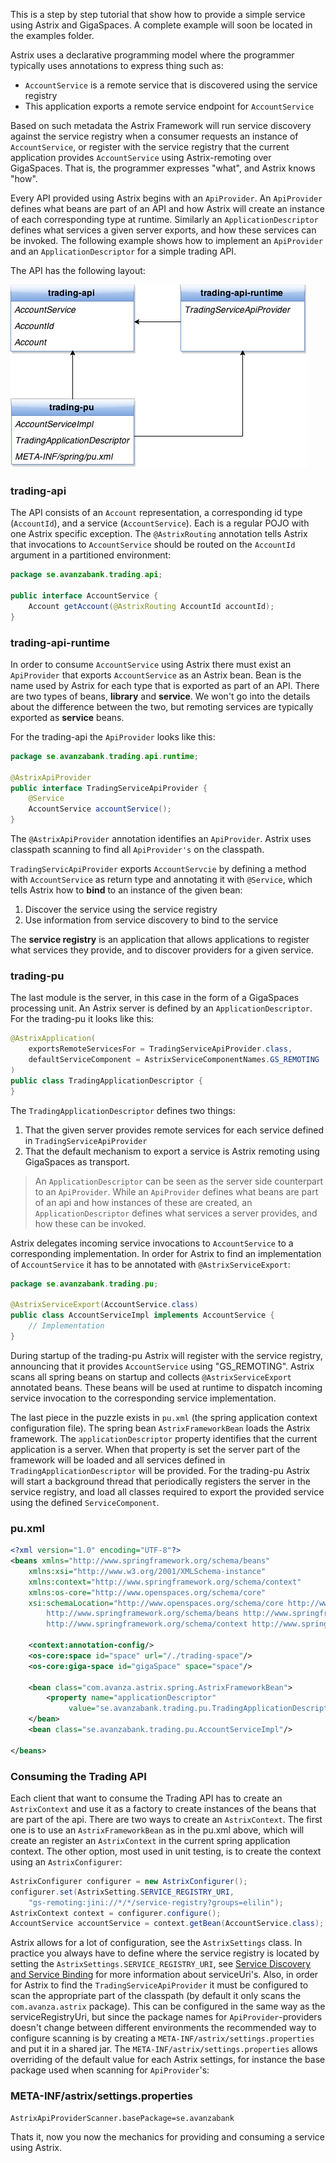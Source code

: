 This is a step by step tutorial that show how to provide a simple service using Astrix and GigaSpaces. A complete example will soon be located in the examples folder.

Astrix uses a declarative programming model where the programmer typically uses annotations to express thing such as:

* `AccountService` is a remote service that is discovered using the service registry
* This application exports a remote service endpoint for `AccountService`

Based on such metadata the Astrix Framework will run service discovery against the service registry when a consumer requests an instance of `AccountService`, or register with the service registry that the current application provides `AccountService` using Astrix-remoting over GigaSpaces. That is, the programmer expresses "what", and Astrix knows "how".

Every API provided using Astrix begins with an `ApiProvider`. An `ApiProvider` defines what beans are part of an API and how Astrix will create an instance of each corresponding type at runtime. Similarly an `ApplicationDescriptor` defines what services a given server exports, and how these services can be invoked. The following example shows how to implement an `ApiProvider` and an `ApplicationDescriptor` for a simple trading API.

The API has the following layout:

![Modulstruktur](images/module-dependencies.png)

### trading-api
The API consists of an `Account` representation, a corresponding id type (`AccountId`), and a service (`AccountService`). Each is a regular POJO with one Astrix specific exception. The `@AstrixRouting` annotation tells Astrix that invocations to `AccountService` should be routed on the `AccountId` argument in a partitioned environment:

```java
package se.avanzabank.trading.api;

public interface AccountService {
	Account getAccount(@AstrixRouting AccountId accountId);
}
```

### trading-api-runtime
In order to consume `AccountService` using Astrix there must exist an `ApiProvider` that exports `AccountService` as an Astrix bean. Bean is the name used by Astrix for each type that is exported as part of an API. There are two types of beans, __library__ and __service__. We won't go into the details about the difference between the two, but remoting services are typically exported as __service__ beans.

For the trading-api the `ApiProvider` looks like this:

```java
package se.avanzabank.trading.api.runtime;

@AstrixApiProvider
public interface TradingServiceApiProvider {
	@Service
	AccountService accountService();
}
```

The `@AstrixApiProvider` annotation identifies an `ApiProvider`. Astrix uses classpath scanning to find all `ApiProvider's` on the classpath. 

`TradingServicApiProvider` exports `AccountServcie` by defining a method with `AccountService` as return type and annotating it with `@Service`, which tells Astrix how to __bind__ to an instance of the given bean:

1. Discover the service using the service registry
2. Use information from service discovery to bind to the service

The __service registry__ is an application that allows applications to register what services they provide, and to discover providers for a given service.


### trading-pu
The last module is the server, in this case in the form of a GigaSpaces processing unit. An Astrix server is defined by an `ApplicationDescriptor`. For the trading-pu it looks like this:

```java
@AstrixApplication(
	exportsRemoteServicesFor = TradingServiceApiProvider.class,
	defaultServiceComponent = AstrixServiceComponentNames.GS_REMOTING
)
public class TradingApplicationDescriptor {
}
```

The `TradingApplicationDescriptor` defines two things:

1. That the given server provides remote services for each service defined in `TradingServiceApiProvider`
2. That the default mechanism to export a service is Astrix remoting using GigaSpaces as transport.

> An `ApplicationDescriptor` can be seen as the server side counterpart to an `ApiProvider`. While an `ApiProvider` defines what beans are part of an api and how instances of these are created, an `ApplicationDescriptor` defines what services a server provides, and how these can be invoked.

Astrix delegates incoming service invocations to `AccountService` to a corresponding implementation. In order for Astrix to find an implementation of `AccountService` it has to be annotated with `@AstrixServiceExport`:

```java
package se.avanzabank.trading.pu;

@AstrixServiceExport(AccountService.class)
public class AccountServiceImpl implements AccountService {
	// Implementation
}
```

During startup of the trading-pu Astrix will register with the service registry, announcing that it provides `AccountService` using "GS_REMOTING". Astrix scans all spring beans on startup and collects `@AstrixServiceExport` annotated beans. These beans will be used at runtime to dispatch incoming service invocation to the corresponding service implementation.

The last piece in the puzzle exists in `pu.xml` (the spring application context configuration file). The spring bean `AstrixFrameworkBean` loads the Astrix framework. The `applicationDescriptor` property identifies that the current application is a server. When that property is set the server part of the framework will be loaded and all services defined in `TradingApplicationDescriptor` will be provided. For the trading-pu Astrix will start a background thread that periodically registers the server in the service registry, and load all classes required to export the provided service using the defined `ServiceComponent`.

### pu.xml
```xml
<?xml version="1.0" encoding="UTF-8"?>
<beans xmlns="http://www.springframework.org/schema/beans"
	xmlns:xsi="http://www.w3.org/2001/XMLSchema-instance"
	xmlns:context="http://www.springframework.org/schema/context"
	xmlns:os-core="http://www.openspaces.org/schema/core"
	xsi:schemaLocation="http://www.openspaces.org/schema/core http://www.openspaces.org/schema/core/openspaces-core.xsd
		http://www.springframework.org/schema/beans http://www.springframework.org/schema/beans/spring-beans.xsd
		http://www.springframework.org/schema/context http://www.springframework.org/schema/context/spring-context.xsd">

	<context:annotation-config/>
	<os-core:space id="space" url="/./trading-space"/>
	<os-core:giga-space id="gigaSpace" space="space"/>
    
	<bean class="com.avanza.astrix.spring.AstrixFrameworkBean">
		<property name="applicationDescriptor"	
			 value="se.avanzabank.trading.pu.TradingApplicationDescriptor"/>
	</bean>
	<bean class="se.avanzabank.trading.pu.AccountServiceImpl"/>
	    
</beans>

```

### Consuming the Trading API
Each client that want to consume the Trading API has to create an `AstrixContext` and use it as a factory to create instances of the beans that are part of the api. There are two ways to create an `AstrixContext`. The first one is to use an `AstrixFrameworkBean` as in the pu.xml above, which will create an register an `AstrixContext` in the current spring application context. The other option, most used in unit testing, is to create the context using an `AstrixConfigurer`:

```java
AstrixConfigurer configurer = new AstrixConfigurer();
configurer.set(AstrixSetting.SERVICE_REGISTRY_URI, 
	"gs-remoting:jini://*/*/service-registry?groups=elilin");
AstrixContext context = configurer.configure();
AccountService accountService = context.getBean(AccountService.class);
```

Astrix allows for a lot of configuration, see the `AstrixSettings` class. In practice you always have to define where the service registry is located by setting the `AstrixSettings.SERVICE_REGISTRY_URI`, see [Service Discovery and Service Binding](https://github.com/AvanzaBank/astrix/wiki/Service-Discovery-and-Service-Binding) for more information about serviceUri's. Also, in order for Astrix to find the `TradingServiceApiProvider` it must be configured to scan the appropriate part of the classpath (by default it only scans the `com.avanza.astrix` package). This can be configured in the same way as the serviceRegistryUri, but since the package names for `ApiProvider`-providers doesn't change between different environments the recommended way to configure scanning is by creating a `META-INF/astrix/settings.properties` and put it in a shared jar. The `META-INF/astrix/settings.properties` allows overriding of the default value for each Astrix settings, for instance the base package used when scanning for `ApiProvider`'s:

### META-INF/astrix/settings.properties
```properties
AstrixApiProviderScanner.basePackage=se.avanzabank
```

Thats it, now you now the mechanics for providing and consuming a service using Astrix.


